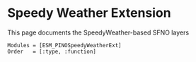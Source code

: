 # Speedy Weather Extension

This page documents the SpeedyWeather-based SFNO layers

```@autodocs
Modules = [ESM_PINOSpeedyWeatherExt]
Order   = [:type, :function]
```
